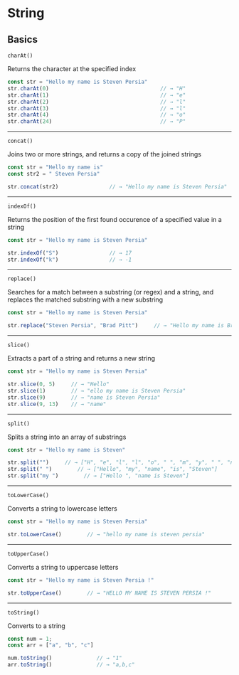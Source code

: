 # String

## Basics

```charAt()```

Returns the character at the specified index

```js
const str = "Hello my name is Steven Persia"
str.charAt(0)                                   // → "H"
str.charAt(1)                                   // → "e"
str.charAt(2)                                   // → "l"
str.charAt(3)                                   // → "l"
str.charAt(4)                                   // → "o"
str.charAt(24)                                  // → "P"
```
----
```concat()```

Joins two or more strings, and returns a copy of the joined strings

```js
const str = "Hello my name is"
const str2 = " Steven Persia"

str.concat(str2)                // → "Hello my name is Steven Persia"
```
----
```indexOf()```

Returns the position of the first found occurence of a specified value in a string

```js
const str = "Hello my name is Steven Persia"

str.indexOf("S")                // → 17
str.indexOf("k")                // → -1
```
----
```replace()```

Searches for a match between a substring (or regex) and a string, and replaces the matched substring with a new substring

```js
const str = "Hello my name is Steven Persia"

str.replace("Steven Persia", "Brad Pitt")     // → "Hello my name is Brad Pitt"
```
----
```slice()```

Extracts a part of a string and returns a new string

```js
const str = "Hello my name is Steven Persia"

str.slice(0, 5)     // → "Hello"
str.slice(1)        // → "ello my name is Steven Persia"
str.slice(9)        // → "name is Steven Persia"
str.slice(9, 13)    // → "name"
```
----
```split()```

Splits a string into an array of substrings

```js
const str = "Hello my name is Steven"

str.split("")     // → ["H", "e", "l", "l", "o", " ", "m", "y", " ", "n", "a", "m", "e", " ", "i", "s", " ", "S", "t", "e", "v", "e", "n"]
str.split(" ")        // → ["Hello", "my", "name", "is", "Steven"]
str.split("my ")        // → ["Hello ", "name is Steven"]
```
----
```toLowerCase()```

Converts a string to lowercase letters

```js
const str = "Hello my name is Steven Persia"

str.toLowerCase()        // → "hello my name is steven persia"
```
----
```toUpperCase()```

Converts a string to uppercase letters

```js
const str = "Hello my name is Steven Persia !"

str.toUpperCase()        // → "HELLO MY NAME IS STEVEN PERSIA !"
```
----
```toString()```

Converts to a string

```js
const num = 1;
const arr = ["a", "b", "c"]

num.toString()              // → "1"
arr.toString()              // → "a,b,c"
```

